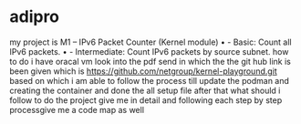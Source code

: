 # adipro

my project is M1 – IPv6 Packet Counter (Kernel module) • - Basic: Count all IPv6 packets. • - Intermediate: Count IPv6 packets by source subnet. how to do i have oracal vm  look into the pdf send in which the the git hub link is been given  which is  https://github.com/netgroup/kernel-playground.git
based on which i am able to follow  the process till update the podman and creating  the container  and done the all setup file after that   what should i follow to do the project give me in detail and  following each step  by step processgive me a code map as well 
